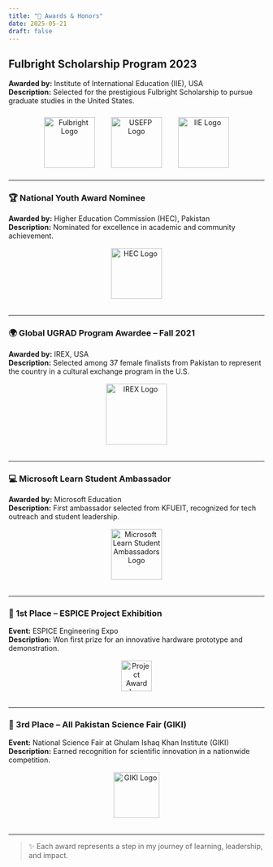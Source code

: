 ```yaml
---
title: "🏅 Awards & Honors"
date: 2025-05-21
draft: false
---
```




## Fulbright Scholarship Program 2023
**Awarded by:** Institute of International Education (IIE), USA  
**Description:** Selected for the prestigious Fulbright Scholarship to pursue graduate studies in the United States.

<div align="center" style="display: flex; justify-content: center; gap: 2rem; flex-wrap: wrap; margin: 1.5rem 0;">
  <img src="https://upload.wikimedia.org/wikipedia/commons/f/f1/Fulbright_logo.svg" alt="Fulbright Logo" width="100"/>
  <img src="https://www.usefp.org/images/usefp-logo.png" alt="USEFP Logo" width="100"/>
  <img src="https://upload.wikimedia.org/wikipedia/commons/thumb/2/2b/Institute_of_International_Education_logo.svg/512px-Institute_of_International_Education_logo.svg.png" alt="IIE Logo" width="100"/>
</div>


---

### 🏆 National Youth Award Nominee
**Awarded by:** Higher Education Commission (HEC), Pakistan  
**Description:** Nominated for excellence in academic and community achievement.

<div align="center" style="margin-top: 1rem; margin-bottom: 2rem;">
  <img src="https://upload.wikimedia.org/wikipedia/en/thumb/d/dc/Higher_Education_Commission_Pakistan_Logo.svg/512px-Higher_Education_Commission_Pakistan_Logo.svg.png" alt="HEC Logo" width="100"/>
</div>

---

### 🌍 Global UGRAD Program Awardee – Fall 2021
**Awarded by:** IREX, USA  
**Description:** Selected among 37 female finalists from Pakistan to represent the country in a cultural exchange program in the U.S.

<div align="center" style="margin-top: 1rem; margin-bottom: 2rem;">
  <img src="https://upload.wikimedia.org/wikipedia/commons/thumb/3/3d/IREX_logo.svg/512px-IREX_logo.svg.png" alt="IREX Logo" width="120"/>
</div>

---

### 💻 Microsoft Learn Student Ambassador
**Awarded by:** Microsoft Education  
**Description:** First ambassador selected from KFUEIT, recognized for tech outreach and student leadership.

<div align="center" style="margin-top: 1rem; margin-bottom: 2rem;">
  <img src="https://learn.microsoft.com/en-us/media/learn/student-ambassadors-program-badge.svg" alt="Microsoft Learn Student Ambassadors Logo" width="100"/>
</div>

---

### 🥇 1st Place – ESPICE Project Exhibition
**Event:** ESPICE Engineering Expo  
**Description:** Won first prize for an innovative hardware prototype and demonstration.

<div align="center" style="margin-top: 1rem; margin-bottom: 2rem;">
  <img src="https://upload.wikimedia.org/wikipedia/commons/thumb/f/f8/Lightbulb_icon.svg/240px-Lightbulb_icon.svg.png" alt="Project Award Icon" width="60"/>
</div>

---

### 🥉 3rd Place – All Pakistan Science Fair (GIKI)
**Event:** National Science Fair at Ghulam Ishaq Khan Institute (GIKI)  
**Description:** Earned recognition for scientific innovation in a nationwide competition.

<div align="center" style="margin-top: 1rem; margin-bottom: 2rem;">
  <img src="https://upload.wikimedia.org/wikipedia/en/thumb/3/3a/GIKI_Logo.svg/512px-GIKI_Logo.svg.png" alt="GIKI Logo" width="90"/>
</div>

---

> ✨ Each award represents a step in my journey of learning, leadership, and impact.
